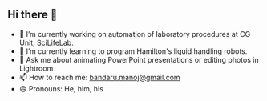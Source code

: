 ## Hi there 👋

- 🔭 I’m currently working on automation of laboratory procedures at CG Unit, SciLifeLab.
- 🌱 I’m currently learning to program Hamilton's liquid handling robots.
- 💬 Ask me about animating PowerPoint presentations or editing photos in Lightroom
- 📫 How to reach me: bandaru.manoj@gmail.com
- 😄 Pronouns: He, him, his

<!--
**Manoj-Bandaru/Manoj-Bandaru** is a ✨ _special_ ✨ repository because its `README.md` (this file) appears on your GitHub profile.

Here are some ideas to get you started:

- 🔭 I’m currently working on ...
- 🌱 I’m currently learning ...
- 👯 I’m looking to collaborate on ...
- 🤔 I’m looking for help with ...
- 💬 Ask me about ...
- 📫 How to reach me: ...
- 😄 Pronouns: ...
- ⚡ Fun fact: ...
-->
